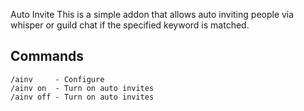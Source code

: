 Auto Invite
This is a simple addon that allows auto inviting people via whisper or guild chat if the specified keyword is matched.

## Commands
```
/ainv     - Configure
/ainv on  - Turn on auto invites
/ainv off - Turn on auto invites
```
